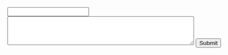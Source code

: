<form accept-charset="UTF-8" action="https://test.ttt" enctype="multipart/form-data" method="POST">
  <input type="email" id="email" name="email" required>
  <textarea rows="4" cols="50" name="comment" required></textarea>
  <button type="submit">Submit</button>
</form>
